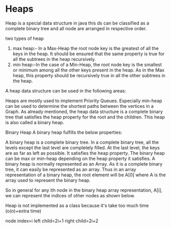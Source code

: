 # Heaps

Heap is a special data structure in java this ds can be classified as a complete binary tree and all node are arranged in respective order.

two types of heap
1. max heap:- In a Max-Heap the root node key is the greatest of all the keys in the heap. It should be ensured that the same property is true for all the subtrees in the heap recursively.
2. min heap:-In the case of a Min-Heap, the root node key is the smallest or minimum among all the other keys present in the heap. As in the Max heap, this property should be recursively true in all the other subtrees in the heap.


A heap data structure can be used in the following areas:

Heaps are mostly used to implement Priority Queues.
Especially min-heap can be used to determine the shortest paths between the vertices in a Graph.
As already mentioned, the heap data structure is a complete binary tree that satisfies the heap property for the root and the children. This heap is also called a binary heap.


Binary Heap
A binary heap fulfills the below properties:

A binary heap is a complete binary tree. In a complete binary tree, all the levels except the last level are completely filled. At the last level, the keys are as far as left as possible.
It satisfies the heap property. The binary heap can be max or min-heap depending on the heap property it satisfies.
A binary heap is normally represented as an Array. As it is a complete binary tree, it can easily be represented as an array. Thus in an array representation of a binary heap, the root element will be A[0] where A is the array used to represent the binary heap.

So in general for any ith node in the binary heap array representation, A[i], we can represent the indices of other nodes as shown below.

Heap is not implemented as a class because it's take too much time (o(n)+extra time)

node index=i
left child=2i+1
right child=2i+2
